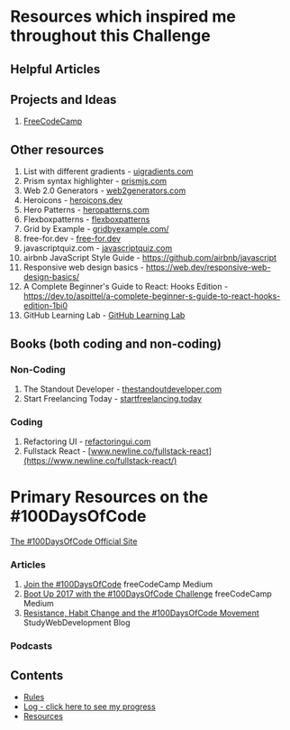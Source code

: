 # Resources which inspired me throughout this Challenge

## Helpful Articles

## Projects and Ideas
1. [FreeCodeCamp](https://www.freecodecamp.com)

## Other resources
1. List with different gradients - [uigradients.com](https://uigradients.com/)
2. Prism syntax highlighter - [prismjs.com](https://prismjs.com/)
3. Web 2.0 Generators - [web2generators.com](https://www.web2generators.com/)
4. Heroicons - [heroicons.dev](https://heroicons.dev/)
5. Hero Patterns - [heropatterns.com](https://www.heropatterns.com/)
6. Flexboxpatterns - [flexboxpatterns](https://www.flexboxpatterns.com/)
7. Grid by Example - [gridbyexample.com/](https://gridbyexample.com/)
8. free-for.dev - [free-for.dev](https://free-for.dev/)
9. javascriptquiz.com - [javascriptquiz.com](https://javascriptquiz.com/)
10. airbnb JavaScript Style Guide - https://github.com/airbnb/javascript
11. Responsive web design basics - https://web.dev/responsive-web-design-basics/
12. A Complete Beginner's Guide to React: Hooks Edition - https://dev.to/aspittel/a-complete-beginner-s-guide-to-react-hooks-edition-1bi0
13. GitHub Learning Lab - [GitHub Learning Lab](https://lab.github.com/)

## Books (both coding and non-coding)

### Non-Coding
1. The Standout Developer - [thestandoutdeveloper.com](https://www.thestandoutdeveloper.com/)
2. Start Freelancing Today - [startfreelancing.today](https://startfreelancing.today/)

### Coding
1. Refactoring UI - [refactoringui.com](https://refactoringui.com/book/)
2. Fullstack React - [www.newline.co/fullstack-react](https://www.newline.co/fullstack-react/)

# Primary Resources on the #100DaysOfCode

[The #100DaysOfCode Official Site](http://100daysofcode.com/)

### Articles
1. [Join the #100DaysOfCode](https://medium.freecodecamp.com/join-the-100daysofcode-556ddb4579e4) freeCodeCamp Medium
2. [Boot Up 2017 with the #100DaysOfCode Challenge](https://medium.freecodecamp.com/start-2017-with-the-100daysofcode-improved-and-updated-18ce604b237b) freeCodeCamp Medium 
3. [Resistance, Habit Change and the #100DaysOfCode Movement](https://studywebdevelopment.com/100-days-of-code.html) StudyWebDevelopment Blog

### Podcasts

## Contents
* [Rules](rules.md)
* [Log - click here to see my progress](log.md)
* [Resources](resources.md)
